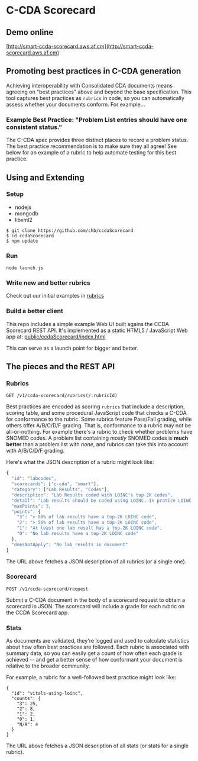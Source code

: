 # C-CDA Scorecard

## Demo online
[http://smart-ccda-scorecard.aws.af.cm](http://smart-ccda-scorecard.aws.af.cm)

## Promoting best practices in C-CDA generation

Achieving interoperability with Consolidated CDA documents means agreeing
on "best practices" above and beyond the base specification.  This tool captures
best practices as `rubrics` in code, so you can automatically assess whether
your documents conform.  For example...

### Example Best Practice: "Problem List entries should have one consistent status."

The C-CDA spec provides three distinct places to record a problem status.  The
best practice recommendation is to make sure they all agree!  See below for an
example of a rubric to help automate testing for this best practice.

## Using and Extending

### Setup
* nodejs 
* mongodb
* libxml2

```
$ git clone https://github.com/chb/ccdaScorecard
$ cd ccdaScorecard
$ npm update
```

### Run
`node launch.js`

### Write new and better rubrics
Check out our initial examples in [rubrics](ccdaScorecard/tree/master/rubrics)

### Build a better client
This repo includes a simple example Web UI built agains the CCDA Scorecard REST API.
It's implemented as a static HTML5 / JavaScript Web app at:
[public/ccdaScorecard/index.html](ccdaScorecard/tree/master/public/ccdaScorecard/index.html)

This can serve as a launch point for bigger and better.


## The pieces and the REST API

### Rubrics
`GET /v1/ccda-scorecard/rubrics(/:rubricId)`

Best practices are encoded as scoring `rubrics` that include a description,
scoring table, and some procedural JavaScript code that checks a C-CDA for
conformance to the rubric.  Some rubrics feature Pass/Fail grading, while
others offer A/B/C/D/F grading.  That is, conformance to a rubric may not be
all-or-nothing.  For example there's a rubric to check whether problems have
SNOMED codes.  A problem list containing *mostly* SNOMED codes is **much better**
than a problem list with *none*, and rubrics can take this into account
with A/B/C/D/F grading.

Here's what the JSON description of a rubric might look like:

```js
{
  "id": "labcodes",
  "scorecards": ["c-cda", "smart"],
  "category": ["Lab Results", "Codes"],
  "description": "Lab Results coded with LOINC's top 2K codes",
  "detail": "Lab results should be coded using LOINC. In pratice LOINC is huge, but 2000 codes cover 98% of real-world usage.  This means that most results should be covered by the 2000+ most common LOINC codes published by Regenstrief.",
  "maxPoints": 3,
  "points": {
    "3": "> 80% of lab results have a top-2K LOINC code",
    "2": "> 50% of lab results have a top-2K LOINC code",
    "1": "At least one lab result has a top-2K LOINC code",
    "0": "No lab results have a top-2K LOINC code"
  },
  "doesNotApply": "No lab results in document"
}
```

The URL above fetches a JSON description of all rubrics (or a single one).

### Scorecard
`POST /v1/ccda-scorecard/request`

Submit a C-CDA document in the body of a scorecard request to obtain a
scorecard in JSON. The scorecard will include a grade for each rubric
on the CCDA Scorecard app.

### Stats

As documents are validated, they're logged and used to calculate statistics
about how often best practices are followed.  Each rubric is associated with
summary data, so you can easily get a count of how often each grade is achieved
-- and get a better sense of how conformant your document is relative to the
broader community.

For example, a rubric for a well-followed best practice might look like:

```
{
  "id": "vitals-using-loinc",
  "counts": {
    "3": 25,
    "2": 8,
    "1": 2,
    "0": 1,
    "N/A": 4
  }
}
```

The URL above fetches a JSON description of all stats (or stats for a single rubric).
